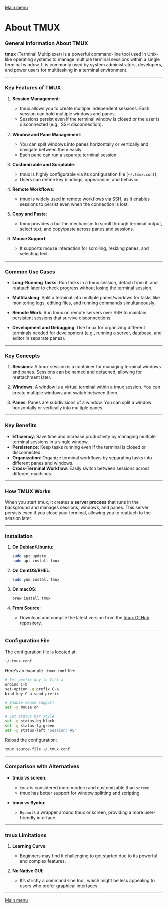 [Main menu](../../README.md)

# About TMUX

### **General Information About TMUX**

**tmux** (Terminal Multiplexer) is a powerful command-line tool used in Unix-like operating systems to manage multiple terminal sessions within a single terminal window. It is commonly used by system administrators, developers, and power users for multitasking in a terminal environment.

---

### **Key Features of TMUX**

1. **Session Management**:
   - tmux allows you to create multiple independent sessions. Each session can hold multiple windows and panes.
   - Sessions persist even if the terminal window is closed or the user is disconnected (e.g., SSH disconnection).

2. **Window and Pane Management**:
   - You can split windows into panes horizontally or vertically and navigate between them easily.
   - Each pane can run a separate terminal session.

3. **Customizable and Scriptable**:
   - tmux is highly configurable via its configuration file (`~/.tmux.conf`).
   - Users can define key bindings, appearance, and behavior.

4. **Remote Workflows**:
   - tmux is widely used in remote workflows via SSH, as it enables sessions to persist even when the connection is lost.

5. **Copy and Paste**:
   - tmux provides a built-in mechanism to scroll through terminal output, select text, and copy/paste across panes and sessions.

6. **Mouse Support**:
   - It supports mouse interaction for scrolling, resizing panes, and selecting text.

---

### **Common Use Cases**
- **Long-Running Tasks**:
  Run tasks in a tmux session, detach from it, and reattach later to check progress without losing the terminal session.
  
- **Multitasking**:
  Split a terminal into multiple panes/windows for tasks like monitoring logs, editing files, and running commands simultaneously.

- **Remote Work**:
  Run tmux on remote servers over SSH to maintain persistent sessions that survive disconnections.

- **Development and Debugging**:
  Use tmux for organizing different terminals needed for development (e.g., running a server, database, and editor in separate panes).

---

### **Key Concepts**

1. **Sessions**:
   A tmux session is a container for managing terminal windows and panes. Sessions can be named and detached, allowing for reattachment later.

2. **Windows**:
   A window is a virtual terminal within a tmux session. You can create multiple windows and switch between them.

3. **Panes**:
   Panes are subdivisions of a window. You can split a window horizontally or vertically into multiple panes.

---

### **Key Benefits**
- **Efficiency**: Save time and increase productivity by managing multiple terminal sessions in a single window.
- **Persistence**: Keep tasks running even if the terminal is closed or disconnected.
- **Organization**: Organize terminal workflows by separating tasks into different panes and windows.
- **Cross-Terminal Workflow**: Easily switch between sessions across different machines.

---

### **How TMUX Works**
When you start tmux, it creates a **server process** that runs in the background and manages sessions, windows, and panes. This server persists even if you close your terminal, allowing you to reattach to the session later.

---

### **Installation**

1. **On Debian/Ubuntu**:
   ```bash
   sudo apt update
   sudo apt install tmux
   ```

2. **On CentOS/RHEL**:
   ```bash
   sudo yum install tmux
   ```

3. **On macOS**:
   ```bash
   brew install tmux
   ```

4. **From Source**:
   - Download and compile the latest version from the [tmux GitHub repository](https://github.com/tmux/tmux).

---

### **Configuration File**

The configuration file is located at:
```bash
~/.tmux.conf
```

Here’s an example `.tmux.conf` file:
```bash
# Set prefix key to Ctrl-a
unbind C-b
set-option -g prefix C-a
bind-key C-a send-prefix

# Enable mouse support
set -g mouse on

# Set status bar style
set -g status-bg black
set -g status-fg green
set -g status-left "Session: #S"
```

Reload the configuration:
```bash
tmux source-file ~/.tmux.conf
```

---

### **Comparison with Alternatives**
- **tmux vs screen**:
  - `tmux` is considered more modern and customizable than `screen`.
  - tmux has better support for window splitting and scripting.

- **tmux vs Byobu**:
  - `Byobu` is a wrapper around tmux or screen, providing a more user-friendly interface.

---

### **tmux Limitations**
1. **Learning Curve**:
   - Beginners may find it challenging to get started due to its powerful and complex features.
   
2. **No Native GUI**:
   - It’s strictly a command-line tool, which might be less appealing to users who prefer graphical interfaces.

---


[Main menu](../../README.md)